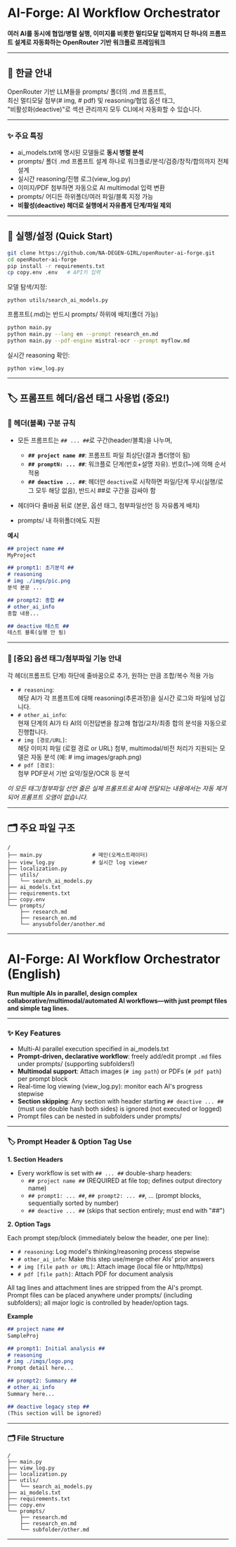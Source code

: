 # AI-Forge: AI Workflow Orchestrator

**여러 AI를 동시에 협업/병렬 실행, 이미지를 비롯한 멀티모달 입력까지 단 하나의 프롬프트 설계로 자동화하는 OpenRouter 기반 워크플로 프레임워크**

---

## 🧠 한글 안내

OpenRouter 기반 LLM들을 prompts/ 폴더의 .md 프롬프트,  
최신 멀티모달 첨부(# img, # pdf) 및 reasoning/협업 옵션 태그,  
"비활성화(deactive)"로 섹션 관리까지 모두 CLI에서 자동화할 수 있습니다.

---

### ✨ 주요 특징

- ai_models.txt에 명시된 모델들로 **동시 병렬 분석**
- prompts/ 폴더 .md 프롬프트 설계 하나로 워크플로/분석/검증/창작/합의까지 전체 설계
- 실시간 reasoning/진행 로그(view_log.py)
- 이미지/PDF 첨부하면 자동으로 AI multimodal 입력 변환
- prompts/ 어디든 하위폴더/여러 파일/블록 지정 가능
- **비활성(deactive) 헤더로 실행에서 자유롭게 단계/파일 제외**

---

## 🚀 실행/설정 (Quick Start)

```bash
git clone https://github.com/NA-DEGEN-GIRL/openRouter-ai-forge.git
cd openRouter-ai-forge
pip install -r requirements.txt
cp copy.env .env   # API키 입력
```
모델 탐색/지정:  
```
python utils/search_ai_models.py
```

프롬프트(.md)는 반드시 prompts/ 하위에 배치(폴더 가능)  
```bash
python main.py
python main.py --lang en --prompt research_en.md
python main.py --pdf-engine mistral-ocr --prompt myflow.md
```

실시간 reasoning 확인:
```
python view_log.py
```

---

## 🏷️ 프롬프트 헤더/옵션 태그 사용법 (중요!)

### 📌 헤더(블록) 구분 규칙

- 모든 프롬프트는 `## ... ##`로 구간(header/블록)을 나누며,  
   - **`## project name ##`**: 프롬프트 파일 최상단(결과 폴더명이 됨)
   - **`## promptN: ... ##`**: 워크플로 단계(번호+설명 자유). 번호(1~)에 의해 순서 적용
   - **`## deactive ... ##`**: 헤더만 `deactive`로 시작하면 파일/단계 무시(실행/로그 모두 해당 없음), 반드시 ##로 구간을 감싸야 함

- 헤더마다 줄바꿈 뒤로 (본문, 옵션 태그, 첨부파일선언 등 자유롭게 배치)
- prompts/ 내 하위폴더에도 지원

**예시**
```markdown
## project name ##
MyProject

## prompt1: 초기분석 ##
# reasoning
# img ./imgs/pic.png
분석 본문 ...

## prompt2: 종합 ##
# other_ai_info
종합 내용...

## deactive 테스트 ##
테스트 블록(실행 안 됨)
```

---

### 📌 [중요] 옵션 태그/첨부파일 기능 안내

각 헤더(프롬프트 단계) 하단에 줄바꿈으로 추가, 원하는 만큼 조합/복수 적용 가능

- `# reasoning`:  
  해당 AI가 각 프롬프트에 대해 reasoning(추론과정)을 실시간 로그와 파일에 남깁니다.
- `# other_ai_info`:  
  현재 단계의 AI가 타 AI의 이전답변을 참고해 협업/교차/최종 합의 분석을 자동으로 진행합니다.
- `# img [경로/URL]`:  
  해당 이미지 파일 (로컬 경로 or URL) 첨부, multimodal/비전 처리가 지원되는 모델은 자동 분석 (예: # img images/graph.png)
- `# pdf [경로]`:  
  첨부 PDF문서 기반 요약/질문/OCR 등 분석

*이 모든 태그/첨부파일 선언 줄은 실제 프롬프트로 AI에 전달되는 내용에서는 자동 제거되어 프롬프트 오염이 없습니다.*

---

## 🗂️ 주요 파일 구조

```
/
├── main.py                # 메인(오케스트레이터)
├── view_log.py            # 실시간 log viewer
├── localization.py        
├── utils/
│   └── search_ai_models.py
├── ai_models.txt          
├── requirements.txt
├── copy.env
└── prompts/
    ├── research.md     
    ├── research_en.md  
    └── anysubfolder/another.md
```

---

# AI-Forge: AI Workflow Orchestrator (English)

**Run multiple AIs in parallel, design complex collaborative/multimodal/automated AI workflows—with just prompt files and simple tag lines.**

---

### ✨ Key Features

- Multi-AI parallel execution specified in ai_models.txt
- **Prompt-driven, declarative workflow**: freely add/edit prompt `.md` files under prompts/ (supporting subfolders!)
- **Multimodal support**: Attach images (`# img path`) or PDFs (`# pdf path`) per prompt block
- Real-time log viewing (view_log.py): monitor each AI's progress stepwise
- **Section skipping**: Any section with header starting `## deactive ... ##` (must use double hash both sides) is ignored (not executed or logged)
- Prompt files can be nested in subfolders under prompts/

---

### 🏷️ Prompt Header & Option Tag Use

**1. Section Headers**

- Every workflow is set with `## ... ##` double-sharp headers:
    - `## project name ##` (REQUIRED at file top; defines output directory name)
    - `## prompt1: ... ##`, `## prompt2: ... ##`, ... (prompt blocks, sequentially sorted by number)
    - `## deactive ... ##` (skips that section entirely; must end with "##")

**2. Option Tags**

Each prompt step/block (immediately below the header, one per line):

- `# reasoning`: Log model's thinking/reasoning process stepwise
- `# other_ai_info`: Make this step use/merge other AIs’ prior answers
- `# img [file path or URL]`: Attach image (local file or http/https)
- `# pdf [file path]`: Attach PDF for document analysis

All tag lines and attachment lines are stripped from the AI's prompt.  
Prompt files can be placed anywhere under prompts/ (including subfolders); all major logic is controlled by header/option tags.

**Example**
```markdown
## project name ##
SampleProj

## prompt1: Initial analysis ##
# reasoning
# img ./imgs/logo.png
Prompt detail here...

## prompt2: Summary ##
# other_ai_info
Summary here...

## deactive legacy step ##
(This section will be ignored)
```

---

### 🗂️ File Structure

```
/
├── main.py
├── view_log.py
├── localization.py
├── utils/
│   └── search_ai_models.py
├── ai_models.txt
├── requirements.txt
├── copy.env
└── prompts/
    ├── research.md
    ├── research_en.md
    └── subfolder/other.md
```
---